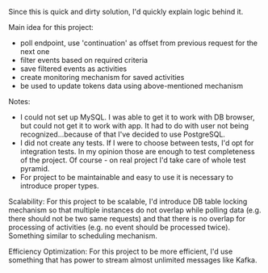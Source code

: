 Since this is quick and dirty solution, I'd quickly explain logic behind it.

Main idea for this project: 
- poll endpoint, use 'continuation' as offset from previous request for the next one
- filter events based on required criteria
- save filtered events as activities
- create monitoring mechanism for saved activities
- be used to update tokens data using above-mentioned mechanism

Notes:
- I could not set up MySQL. I was able to get it to work with DB browser, but could not get it to work with app. It had to do with user 
  not being recognized...because of that I've 
decided to use PostgreSQL.
- I did not create any tests. If I were to choose between tests, I'd opt for integration tests. In my opinion those are enough to 
  test completeness of the project. Of course - on real project I'd take care of whole test pyramid.
- For project to be maintainable and easy to use it is necessary to introduce proper types.

Scalability:
For this project to be scalable, I'd introduce DB table locking mechanism so that multiple instances do not overlap while polling data 
(e.g. there should not be two same requests) and that there is no overlap for processing of activities (e.g. no event should be 
processed twice). Something similar to scheduling mechanism. 

Efficiency Optimization:
For this project to be more efficient, I'd use something that has power to stream almost unlimited messages like Kafka.
